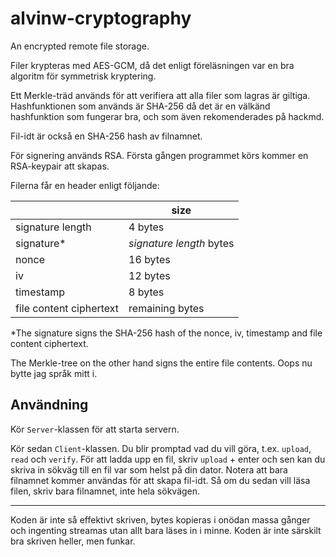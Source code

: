 # alvinw-cryptography
An encrypted remote file storage.

Filer krypteras med AES-GCM, då det enligt föreläsningen var en bra algoritm för symmetrisk kryptering.

Ett Merkle-träd används för att verifiera att alla filer som lagras är giltiga. Hashfunktionen som används är SHA-256 då det är en välkänd hashfunktion som fungerar bra, och som även rekomenderades på hackmd.

Fil-idt är också en SHA-256 hash av filnamnet.

För signering används RSA. Första gången programmet körs kommer en RSA-keypair att skapas.

Filerna får en header enligt följande:

|                         | size                     |
|-------------------------|--------------------------|
| signature length        | 4 bytes                  |
| signature*              | *signature length* bytes |
| nonce                   | 16 bytes                 |
| iv                      | 12 bytes                 |
| timestamp               | 8 bytes                  |
| file content ciphertext | remaining bytes          |

*The signature signs the SHA-256 hash of the nonce, iv, timestamp and file content ciphertext.

The Merkle-tree on the other hand signs the entire file contents. Oops nu bytte jag språk mitt i.

## Användning
Kör `Server`-klassen för att starta servern.

Kör sedan `Client`-klassen. Du blir promptad vad du vill göra, t.ex. `upload`, `read` och `verify`.
För att ladda upp en fil, skriv `upload` + enter och sen kan du skriva in sökväg till en fil var som helst på din dator. Notera att bara filnamnet kommer användas för att skapa fil-idt. Så om du sedan vill läsa filen, skriv bara filnamnet, inte hela sökvägen.

<hr>

Koden är inte så effektivt skriven, bytes kopieras i onödan massa gånger och ingenting streamas utan allt bara läses in i minne. Koden är inte särskilt bra skriven heller, men funkar.